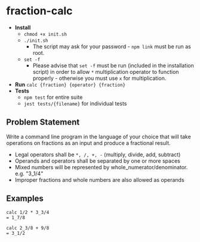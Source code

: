 # fraction-calc

+ **Install** 
    + `chmod +x init.sh`
    + `./init.sh`
       + The script may ask for your password - `npm link` must be run as root.
    + `set -f`
       + Please advise that `set -f` must be run (included in the installation script) in order to allow `*` multiplication operator to function properly - otherwise you must use `x` for multiplication.
+ **Run** `calc {fraction} {operator} {fraction}`
+ **Tests** 
    + `npm test` for entire suite
    + `jest tests/{filename}` for individual tests 

## Problem Statement
Write a command line program in the language of your choice that will take operations on fractions as an input and produce a fractional result.

+ Legal operators shall be `*, /, +, -` (multiply, divide, add, subtract)
+ Operands and operators shall be separated by one or more spaces
+ Mixed numbers will be represented by whole_numerator/denominator. e.g. "3\_1/4"
+ Improper fractions and whole numbers are also allowed as operands

## Examples

    calc 1/2 * 3_3/4
    = 1_7/8

    calc 2_3/8 + 9/8
    = 3_1/2

